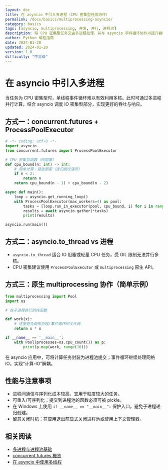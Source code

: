 ```yaml
---
layout: doc
title: 在 asyncio 中引入多进程（CPU 密集型任务协作）
permalink: /docs/basics/multiprocessing-asyncio/
category: basics
tags: [asyncio, multiprocessing, 并发, 并行, 进程池]
description: 将 CPU 密集型任务交由多进程处理，并与 asyncio 事件循环协作以提升吞吐与响应性。
author: Python 编程指南
date: 2024-01-20
updated: 2024-01-20
version: 1.0
difficulty: "中高级"
---
```


# 在 asyncio 中引入多进程

当任务为 CPU 密集型时，单线程事件循环难以有效利用多核。此时可通过多进程并行计算，结合 asyncio 调度 IO 密集型部分，实现更好的吞吐与响应。

## 方式一：concurrent.futures + ProcessPoolExecutor

```python
# -*- coding: utf-8 -*-
import asyncio
from concurrent.futures import ProcessPoolExecutor

# CPU 密集型函数（纯阻塞）
def cpu_bound(n: int) -> int:
    # 简单计算：斐波那契（递归版仅演示）
    if n < 2:
        return n
    return cpu_bound(n - 1) + cpu_bound(n - 2)

async def main():
    loop = asyncio.get_running_loop()
    with ProcessPoolExecutor(max_workers=4) as pool:
        tasks = [loop.run_in_executor(pool, cpu_bound, i) for i in range(25, 30)]
        results = await asyncio.gather(*tasks)
        print(results)

asyncio.run(main())
```

## 方式二：asyncio.to_thread vs 进程

- `asyncio.to_thread` 适合 IO 阻塞或轻量 CPU 任务，受 GIL 限制无法并行多核。
- CPU 密集建议使用 `ProcessPoolExecutor` 或 `multiprocessing` 原生 API。

## 方式三：原生 multiprocessing 协作（简单示例）

```python
from multiprocessing import Pool
import os

# 在子进程执行的纯函数

def work(x):
    # 这里避免调用协程/事件循环相关代码
    return x * x

if __name__ == '__main__':
    with Pool(processes=os.cpu_count()) as p:
        print(p.map(work, range(10)))
```

在 asyncio 应用中，可将计算任务封装为进程池提交；事件循环继续处理网络 IO，实现“计算-IO”解耦。

## 性能与注意事项

- 进程间通信与序列化成本较高，宜用于粒度较大的任务。
- 可重入/可序列化：提交到进程池的函数必须可被 pickle。
- 在 Windows 上使用 `if __name__ == "__main__":` 保护入口，避免子进程递归创建。
- 留意关闭时机：在应用退出前显式关闭进程池或使用上下文管理器。

## 相关阅读

- [多进程与进程池基础](../multiprocessing/)
- [concurrent.futures 概览](../concurrent-futures/)
- [在 asyncio 中使用多线程](../asyncio-threads/)